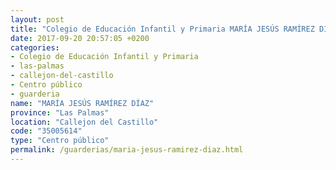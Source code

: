 ```yaml
---
layout: post
title: "Colegio de Educación Infantil y Primaria MARÍA JESÚS RAMÍREZ DÍAZ"
date: 2017-09-20 20:57:05 +0200
categories:
- Colegio de Educación Infantil y Primaria
- las-palmas
- callejon-del-castillo
- Centro público
- guarderia
name: "MARÍA JESÚS RAMÍREZ DÍAZ"
province: "Las Palmas"
location: "Callejon del Castillo"
code: "35005614"
type: "Centro público"
permalink: /guarderias/maria-jesus-ramirez-diaz.html
---
```

